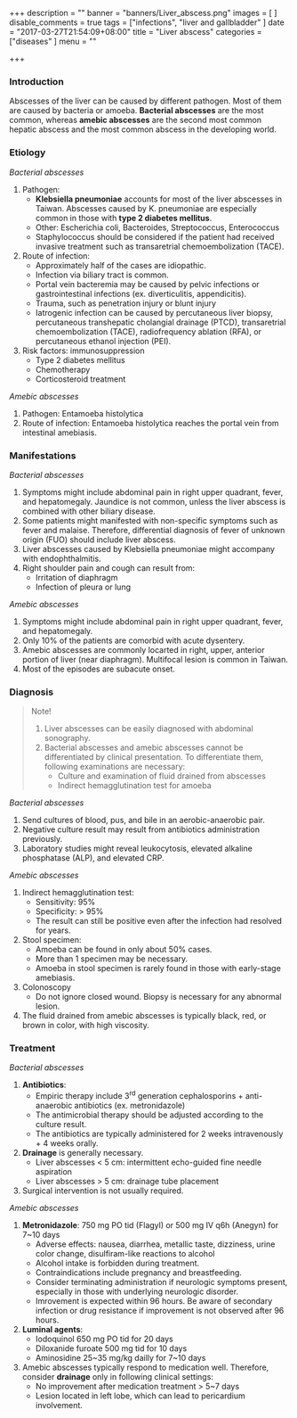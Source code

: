 +++
description = ""
banner = "banners/Liver_abscess.png"
images = [
]
disable_comments = true
tags = ["infections", "liver and gallbladder"
]
date = "2017-03-27T21:54:09+08:00"
title = "Liver abscess"
categories = ["diseases"
]
menu = ""

+++
### Introduction
Abscesses of the liver can be caused by different pathogen. Most of them are caused by bacteria or amoeba. **Bacterial abscesses** are the most common, whereas **amebic abscesses** are the second most common hepatic abscess and the most common abscess in the developing world.

<!--more-->
### Etiology
_Bacterial abscesses_

1. Pathogen:
    - **Klebsiella pneumoniae** accounts for most of the liver abscesses in Taiwan. Abscesses caused by K. pneumoniae are especially common in those with **type 2 diabetes mellitus**.
    - Other: Escherichia coli, Bacteroides, Streptococcus, Enterococcus
    - Staphylococcus should be considered if the patient had received invasive treatment such as transaretrial chemoembolization (TACE).
2. Route of infection:
    - Approximately half of the cases are idiopathic.
    - Infection via biliary tract is common.
    - Portal vein bacteremia may be caused by pelvic infections or gastrointestinal infections (ex. diverticulitis, appendicitis).
    - Trauma, such as penetration injury or blunt injury
    - Iatrogenic infection can be caused by percutaneous liver biopsy, percutaneous transhepatic cholangial drainage (PTCD), transaretrial chemoembolization (TACE), radiofrequency ablation (RFA), or percutaneous ethanol injection (PEI).
3. Risk factors: immunosuppression
    - Type 2 diabetes mellitus
    - Chemotherapy
    - Corticosteroid treatment

_Amebic abscesses_

1. Pathogen: Entamoeba histolytica
2. Route of infection: Entamoeba histolytica reaches the portal vein from intestinal amebiasis.

### Manifestations
_Bacterial abscesses_

1. Symptoms might include abdominal pain in right upper quadrant, fever, and hepatomegaly. Jaundice is not common, unless the liver abscess is combined with other biliary disease.
2. Some patients might manifested with non-specific symptoms such as fever and malaise. Therefore, differential diagnosis of fever of unknown origin (FUO) should include liver abscess.
3. Liver abscesses caused by Klebsiella pneumoniae might accompany with endophthalmitis.
4. Right shoulder pain and cough can result from:
    - Irritation of diaphragm
    - Infection of pleura or lung

_Amebic abscesses_

1. Symptoms might include abdominal pain in right upper quadrant, fever, and hepatomegaly.
2. Only 10% of the patients are comorbid with acute dysentery.
3. Amebic abscesses are commonly locarted in right, upper, anterior portion of liver (near diaphragm). Multifocal lesion is common in Taiwan.
4. Most of the episodes are subacute onset.

### Diagnosis
> Note!
> 
> 1. Liver abscesses can be easily diagnosed with abdominal sonography.
> 2. Bacterial abscesses and amebic abscesses cannot be differentiated by clinical presentation. To differentiate them, following examinations are necessary:
>     - Culture and examination of fluid drained from abscesses
>     - Indirect hemagglutination test for amoeba

_Bacterial abscesses_

1. Send cultures of blood, pus, and bile in an aerobic-anaerobic pair.
2. Negative culture result may result from antibiotics administration previously.
3. Laboratory studies might reveal leukocytosis, elevated alkaline phosphatase (ALP), and elevated CRP.

_Amebic abscesses_

1. Indirect hemagglutination test:
    - Sensitivity: 95%
    - Specificity: > 95%
    - The result can still be positive even after the infection had resolved for years.
2. Stool specimen:
    - Amoeba can be found in only about 50% cases.
    - More than 1 specimen may be necessary.
    - Amoeba in stool specimen is rarely found in those with early-stage amebiasis.
3. Colonoscopy
    - Do not ignore closed wound. Biopsy is necessary for any abnormal lesion.
4. The fluid drained from amebic abscesses is typically black, red, or brown in color, with high viscosity.

### Treatment
_Bacterial abscesses_

1. **Antibiotics**:
    - Empiric therapy include 3<sup>rd</sup> generation cephalosporins + anti-anaerobic antibiotics (ex. metronidazole)
    - The antimicrobial therapy should be adjusted according to the culture result.
    - The antibiotics are typically administered for 2 weeks intravenously + 4 weeks orally.
2. **Drainage** is generally necessary.
    - Liver abscesses < 5 cm: intermittent echo-guided fine needle aspiration
    - Liver abscesses > 5 cm: drainage tube placement
3. Surgical intervention is not usually required.

_Amebic abscesses_

1. **Metronidazole**: 750 mg PO tid (Flagyl) or 500 mg IV q6h (Anegyn) for 7~10 days
    - Adverse effects: nausea, diarrhea, metallic taste, dizziness, urine color change, disulfiram-like reactions to alcohol
    - Alcohol intake is forbidden during treatment.
    - Contraindications include pregnancy and breastfeeding.
    - Consider terminating administration if neurologic symptoms present, especially in those with underlying neurologic disorder.
    - Imrovement is expected within 96 hours. Be aware of secondary infection or drug resistance if improvement is not observed after 96 hours.
2. **Luminal agents**:
    - Iodoquinol 650 mg PO tid for 20 days
    - Diloxanide furoate 500 mg tid for 10 days
    - Aminosidine 25~35 mg/kg dailly for 7~10 days
3. Amebic abscesses typically respond to medication well. Therefore, consider **drainage** only in following clinical settings:
    - No improvement after medication treatment > 5~7 days
    - Lesion located in left lobe, which can lead to pericardium involvement.
